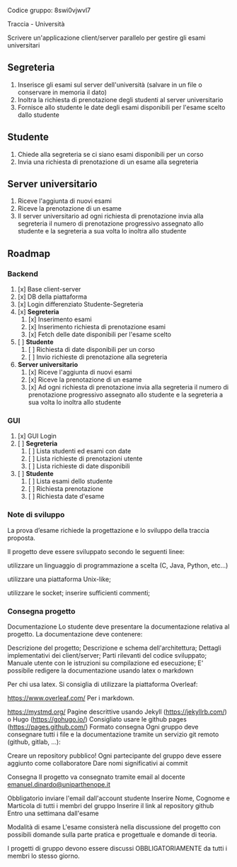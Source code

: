 Codice gruppo: 8swi0vjwvl7

Traccia - Università

Scrivere un'applicazione client/server parallelo per gestire gli esami universitari


## Segreteria
1. Inserisce gli esami sul server dell'università (salvare in un file o conservare in memoria il dato)
2. Inoltra la richiesta di prenotazione degli studenti al server universitario
3. Fornisce allo studente le date degli esami disponibili per l'esame scelto dallo studente

## Studente
1. Chiede alla segreteria se ci siano esami disponibili per un corso
2. Invia una richiesta di prenotazione di un esame alla segreteria 

## Server universitario
1. Riceve l'aggiunta di nuovi esami
2. Riceve la prenotazione di un esame
3. Il server universitario ad ogni richiesta di prenotazione invia alla segreteria il numero di prenotazione progressivo assegnato allo studente e la segreteria a sua volta lo inoltra allo studente

## Roadmap
### Backend
1. [x] Base client-server
2. [x] DB della piattaforma 
3. [x] Login differenziato Studente-Segreteria
4. [x] **Segreteria**
   1. [x] Inserimento esami
   2. [x] Inserimento richiesta di prenotazione esami
   3. [x] Fetch delle date disponibili per l'esame scelto
5. [ ] **Studente**
   1. [ ] Richiesta di date disponibili per un corso
   2. [ ] Invio richieste di prenotazione alla segreteria
6. **Server universitario**
   1. [x] Riceve l'aggiunta di nuovi esami
   2. [x] Riceve la prenotazione di un esame
   3. [x] Ad ogni richiesta di prenotazione invia alla segreteria il numero di prenotazione progressivo assegnato allo studente e la segreteria a sua volta lo inoltra allo studente

### GUI
1. [x] GUI Login
2. [ ] **Segreteria**
   1. [ ] Lista studenti ed esami con date
   2. [ ] Lista richieste di prenotazioni utente
   3. [ ] Lista richieste di date disponibili
3. [ ] **Studente**
   1. [ ] Lista esami dello studente
   2. [ ] Richiesta prenotazione
   3. [ ] Richiesta date d'esame

### Note di sviluppo
La prova d’esame richiede la progettazione e lo sviluppo della traccia proposta. 

Il progetto deve essere sviluppato secondo le seguenti linee:

utilizzare un linguaggio di programmazione a scelta (C, Java, Python, etc...)

utilizzare una piattaforma Unix-like;

utilizzare le socket;
inserire sufficienti commenti;

### Consegna progetto
Documentazione
Lo studente deve presentare la documentazione relativa al progetto. La documentazione deve contenere:

Descrizione del progetto;
Descrizione e schema dell'architettura;
Dettagli implementativi dei client/server;
Parti rilevanti del codice sviluppato;
Manuale utente con le istruzioni su compilazione ed esecuzione;
E' possibile redigere la documentazione usando latex o markdown

Per chi usa latex. Si consiglia di utilizzare la piattaforma Overleaf:

https://www.overleaf.com/
Per i markdown. 

https://mystmd.org/
Pagine descrittive usando Jekyll (https://jekyllrb.com/) o Hugo (https://gohugo.io/)
Consigliato usare le github pages (https://pages.github.com/)
Formato consegna
Ogni gruppo deve consegnare tutti i file e la documentazione tramite un servizio git remoto (github, gitlab, ...):

Creare un repository pubblico!
Ogni partecipante del gruppo deve essere aggiunto come collaboratore
Dare nomi significativi ai commit 
 

Consegna 
Il progetto va consegnato tramite email al docente emanuel.dinardo@uniparthenope.it

Obbligatorio inviare l'email dall'account studente
Inserire Nome, Cognome e Marticola di tutti i membri del gruppo
Inserire il link al repository github
Entro una settimana dall'esame
 

Modalità di esame
L'esame consisterà nella discussione del progetto con possibili domande sulla parte pratica e progettuale e domande di teoria.

I progetti di gruppo devono essere discussi OBBLIGATORIAMENTE da tutti i membri lo stesso giorno.

